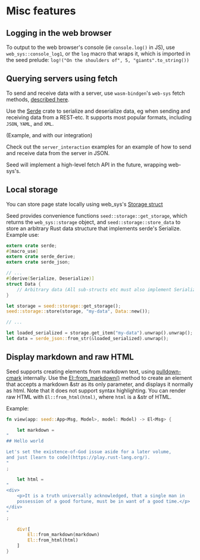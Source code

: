 # Misc features

## Logging in the web browser
To output to the web browser's console (ie `console.log()` in JS), use `web_sys::console_log1`,
or the `log` macro that wraps it, which is imported in the seed prelude: 
`log!("On the shoulders of", 5, "giants".to_string())`

## Querying servers using fetch
To send and receive data with a server, use `wasm-bindgen`'s `web-sys` fetch methods,
[described here](https://rustwasm.github.io/wasm-bindgen/examples/fetch.html).

Use the [Serde](https://serde.rs/) crate to serialize and deserialize data, eg
when sending and receiving data from a REST-etc. It supports most popular formats,
including `JSON`, `YAML`, and `XML`.

(Example, and with our integration)

Check out the `server_interaction` examples for an example of how to send and receive
data from the server in JSON.

Seed will implement a high-level fetch API in the future, wrapping web-sys's.

## Local storage
You can store page state locally using web_sys's [Storage struct](https://rustwasm.github.io/wasm-bindgen/api/web_sys/struct.Storage.html)

Seed provides convenience functions `seed::storage::get_storage`, which returns 
the `web_sys::storage` object, and `seed::storage::store_data` to store an arbitrary
Rust data structure that implements serde's Serialize. Example use:

```rust
extern crate serde;
#[macro_use]
extern crate serde_derive;
extern crate serde_json;

// ...
#[derive(Serialize, Deserialize)]
struct Data {
    // Arbitrary data (All sub-structs etc must also implement Serialize and Deserialize)
}

let storage = seed::storage::get_storage();
seed::storage::store(storage, "my-data", Data::new());

// ...

let loaded_serialized = storage.get_item("my-data").unwrap().unwrap();
let data = serde_json::from_str(&loaded_serialized).unwrap();
```

## Display markdown and raw HTML
Seed supports creating elements from markdown text, using [pulldown-cmark](https://github.com/raphlinus/pulldown-cmark)
internally. Use the [El::from_markdown()](https://docs.rs/seed/0.1.6/seed/dom_types/struct.El.html#method.from_markdown)
method to create an element that accepts a markdown &str as its only parameter, and displays
it normally as html. Note that it does not support syntax highlighting. You can render raw HTML with `El::from_html(html)`, where `html` is a 
&str of HTML.

Example:
```rust
fn view(app: seed::App<Msg, Model>, model: Model) -> El<Msg> {

    let markdown = 
"
## Hello world

Let's set the existence-of-God issue aside for a later volume,
and just [learn to code](https://play.rust-lang.org/).
"
;

    let html = 
"
<div>
    <p>It is a truth universally acknowledged, that a single man in 
    possession of a good fortune, must be in want of a good time.</p>
</div>
"
;
    
    div![
        El::from_markdown(markdown) 
        El::from_html(html) 
    ]
}



```
